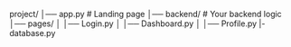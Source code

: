 project/
│── app.py             # Landing page
│── backend/            # Your backend logic
│── pages/
│   │── Login.py
│   │── Dashboard.py
│   │── Profile.py
|- database.py
